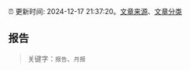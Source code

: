 :alarm_clock: 更新时间: 2024-12-17 21:37:20。[文章来源](/README.md)、[文章分类](/TAGS.md)

## 报告


> 关键字：`报告`、`月报`



